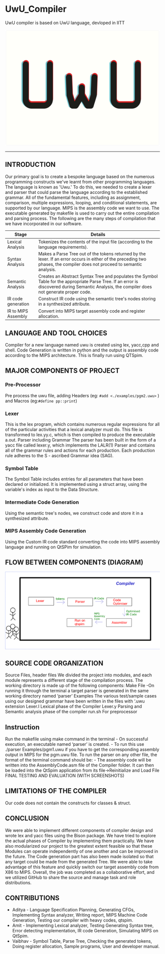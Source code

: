 # UwU_Compiler
UwU compiler is based on UwU language, devloped in IITT

![image](./images/UwU.png)

---

## INTRODUCTION
Our primary goal is to create a bespoke language based on the numerous programming constructs we've learnt from other programming languages. The language is known as 'Uwu.' To do this, we needed to create a lexer and parser that could parse the language according to the established grammar. All of the fundamental features, including as assignment, comparison, multiple expressions, looping, and conditional statements, are supported by our language. MIPS is the assembly code we want to use. The executable generated by makefile is used to carry out the entire compilation and parsing process. The following are the many steps of compilation that we have incorporated in our software.

|Stage|Details|
|-|-|
|Lexical Analysis |Tokenizes the contents of the input file (according to the language requirements).|
|Syntax Analysis|Makes a Parse Tree out of the tokens returned by the lexer. If an error occurs in either of the preceding two phases, the compiler does not proceed to semantic analysis.|
|Semantic Analysis|Creates an Abstract Syntax Tree and populates the Symbol Table for the appropriate Parse Tree. If an error is discovered during Semantic Analysis, the compiler does not generate proper code.|
|IR code generation|Construct IR code using the semantic tree's nodes storing in a synthesized attribute.|
|IR to MIPS Assembly|Convert into MIPS target assembly code and register allocation.|



## LANGUAGE AND TOOL CHOICES
Compiler for a new language named uwu is created using lex, yacc,cpp and shell. Code Generation is written in python and the output is assembly code according to the MIPS architecture. This is finally run using QTSpim. 


## MAJOR COMPONENTS OF PROJECT

### Pre-Processor
Pre process the uwu file, adding Headers (eg: `#add <./examples/pgm2.uwu>` ) and Macros (eg:`#define pp::print`) 

### Lexer
This is the lex program, which contains numerous regular expressions for all of the particular activities that a lexical analyzer must do. This file is transformed to lex.yy.c, which is then compiled to produce the executable a.out.
Parser including Grammar 
The parser has been built in the form of a yacc file called lexer.y, which implements the LALR(1) Parser and contains all of the grammar rules and actions for each production. Each production rule adheres to the S - ascribed Grammar idea (SAG). 

### Symbol Table
The Symbol Table includes entries for all parameters that have been declared or initialized.
It is implemented using a struct array, using the variable's index as input to the Data Structure.

### Intermediate Code Generation 
Using the semantic tree's nodes, we construct code and store it in a synthesized attribute.

### MIPS Assembly Code Generation 
Using the Custom IR code standard converting the code into MIPS assembly language and running on QtSPim for simulation.


## FLOW BETWEEN COMPONENTS (DIAGRAM)

![image](./images/component-flow.PNG)


## SOURCE CODE ORGANIZATION 
Source Files, header files 
We divided the project into modules, and each module represents a different stage of the compilation process. The working directory is made up of the following components:
Make File -On running it through the terminal a target parser is generated in the same working directory named ‘parser’
Examples The various test/sample cases using our designed grammar have been written in the files with ‘.uwu extension
Lexer.l  Lexical phase of the Compiler
Lexer.y  Parsing and Semantic analysis phase of the compiler 
run.sh    For preprocessor 

## Instruction
Run the makefile using make command in the terminal - 
On successful execution, an executable named ‘parser’ is created. - To run this use ./parser Examples/pgm1.uwu if you have to get the corresponding assembly output in MIPS for the pgm.uwu file. 
To run the parser on any other file, the format of the terminal command should be: - 
The assembly code will be written into the AssemblyCode.asm file of the Compiler folder. It can then be loaded into the QtSpim application from its file->Reinitialize and Load File
FINAL TESTING AND EVALUATION (WITH SCREENSHOTS) 

## LIMITATIONS OF THE COMPILER 
Our code does not contain the constructs for classes & struct.

## CONCLUSION
We were able to implement different components of compiler design and wrote lex and yacc files using the Bison package. We have tried to explore the actual phases of Compiler by implementing them practically. We have also modularized our project to the greatest extent feasible so that these Modules can operate independently of one another and can be improved in the future. The Code generation part has also been made isolated so that any target could be made from the generated Tree. We were able to take advantage of this feature and quickly switch our target assembly code from X86 to MIPS. Overall, the job was completed as a collaborative effort, and we utilized GitHub to share the source and manage task and role distributions.

## CONTRIBUTIONS
- Aditya - Language Specification Planning, Generating CFGs, Implementing Syntax analyzer, Writing report, MIPS Machine Code Generation, Testing our compiler with heavy codes, qtspim.
- Amit - Implementing Lexical analyzer, Testing Generating Syntax tree, Error detecting implementation, IR code Generation, Simulating MIPS on QtSpim.
- Vaibhav - Symbol Table, Parse Tree, Checking the generated tokens, Doing register allocation, Sample programs, User and developer manual.






